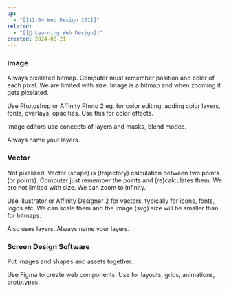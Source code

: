 ```yaml
---
up:
  - "[[11.04 Web Design 101]]"
related:
  - "[[🎨 Learning Web Design]]"
created: 2024-08-21
---
```


### Image

Always pixelated bitmap. Computer must remember position and color of each pixel. We are limited with size. Image is a bitmap and when zooming it gets pixelated.

Use Photoshop or Affinity Photo 2 eg. for color editing, adding color layers, fonts, overlays, opacities. Use this for color effects.

Image editors use concepts of layers and masks, blend modes.

 Always name your layers.

### Vector

Not pixelized. Vector (shape) is (trajectory) calculation between two points (or points). Computer just remember the points and (re)calculates them. We are not limited with size. We can zoom to infinity.

Use Illustrator or Affinity Designer 2 for vectors, typically for icons, fonts, logos etc. We can scale them and the image (svg) size will be smaller than for bitmaps.

Also uses layers. Always name your layers.

### Screen Design Software

Put images and shapes  and assets together.

Use Figma to create web components. Use for layouts, grids, animations, prototypes.